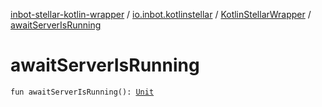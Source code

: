 [inbot-stellar-kotlin-wrapper](../../index.md) / [io.inbot.kotlinstellar](../index.md) / [KotlinStellarWrapper](index.md) / [awaitServerIsRunning](./await-server-is-running.md)

# awaitServerIsRunning

`fun awaitServerIsRunning(): `[`Unit`](https://kotlinlang.org/api/latest/jvm/stdlib/kotlin/-unit/index.html)